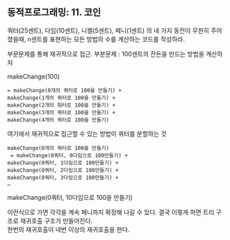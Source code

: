 ## 동적프로그래밍: 11. 코인

쿼터(25센트), 다임(10센트), 니켈(5센트), 페니(1센트) 의 네 가지 동전이 무한히 주어졌을때, 
n센트를 표현하는 모든 방법의 수를 계산하는 코드를 작성하라.

부문문제를 통해 재귀적으로 접근.
부분문제 : 100센트의 잔돈을 만드는 방법을 계산하자

makeChange(100)

```
= makeChange(0개의 쿼터로 100을 만들기) +
makeChange(1개의 쿼터로 100을 만들기) +
makeChange(2개의 퉈터로 100을 만들기) +
makeChange(3개의 쿼터로 100을 만들기) +
makeChange(4개의 쿼터로 100을 만들기)
```

여기에서 재귀적으로 접근할 수 있는 방법이 쿼터를 분할하는 것

```
makeChange(0개의 쿼터로 100을 만들기) 
 = makeChange(0쿼터, 0다임으로 100만들기) +
makeChange(0쿼터, 1다임으로 100만들기) +
makeChange(0쿼터, 2다임으로 100만들기) +
makeChange(0쿼터, 3다임으로 100만들기) +
…
```

makeChange(0쿼터, 10다임으로 100을 만들기)

이런식으로 가면 각각을 계속 페니까지 확장해 나갈 수 있다.
결국 이렇게 하면 트리 구조로 재귀호출 구조가 만들어진다.   
한번의 재귀호출이 네번 이상의 재귀호출을 한다.


